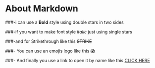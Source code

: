 # About Markdown 

###-i can use a **Bold** style using double stars in two sides

###-if you want to make font style *italic* just using single stars 

###-and for Strikethrough like this ~~STRIKE~~

###- You can use an emojis logo like this :scream:

###- And finally you use a link to open it by name like this [CLICK HERE](https://www.google.com/webhp?hl=en&sa=X&ved=0ahUKEwjBp7u21bLnAhXVEcAKHYklCQYQPAgH)
